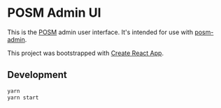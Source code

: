 # POSM Admin UI

This is the [POSM](http://posm.io) admin user interface. It's intended for use with [posm-admin](https://github.com/posm/posm-admin).

This project was bootstrapped with [Create React App](https://github.com/facebookincubator/create-react-app).

## Development

```bash
yarn
yarn start
```